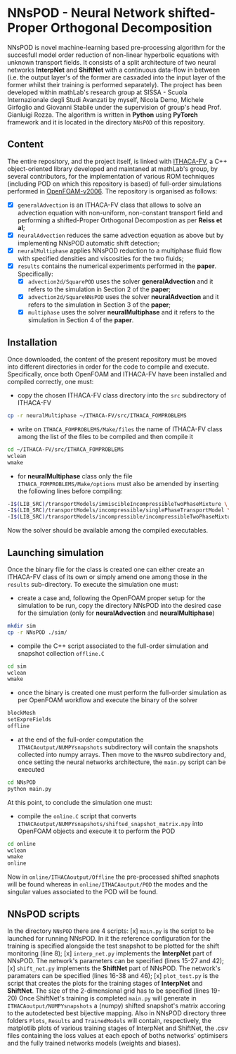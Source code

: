 # NNsPOD - Neural Network shifted-Proper Orthogonal Decomposition

NNsPOD is novel machine-learning based pre-processing algorithm for the succesfull model order reduction of non-linear hyperbolic equations with unknown transport fields. It consists of a split architecture of two neural networks __InterpNet__ and __ShiftNet__ with a continuous data-flow in between (i.e. the output layer's of the former are casxaded into the input layer of the former whilst their training is performed separately).
The project has been developed within mathLab's research group at SISSA - Scuola Internazionale degli Studi Avanzati by myself, Nicola Demo, Michele Girfoglio and Giovanni Stabile under the supervision of group's head Prof. Gianluigi Rozza.
The algorithm is written in __Python__ using __PyTorch__ framework and it is located in the directory `NNsPOD` of this repository.

## Content
The entire repository, and the project itself, is linked with [ITHACA-FV](https://github.com/mathLab/ITHACA-FV), a C++ object-oriented library developed and maintaned at mathLab's group, by several contributors, for the implementation of various ROM techniques (including POD on which this repository is based) of full-order simulations performed in [OpenFOAM-v2006](https://www.openfoam.com/news/main-news/openfoam-v20-06).
The repository is organised as follows:
- [x] `generalAdvection` is an ITHACA-FV class that allows to solve an advection equation with non-uniform, non-constant transport field and performing a shifted-Proper Orthogonal Decompostion as per __Reiss et al__;
- [x] `neuralAdvection` reduces the same advection equation as above but by implementing NNsPOD automatic shift detection;
- [x] `neuralMultiphase` applies NNsPOD reduction to a multiphase fluid flow with specified densities and viscosities for the two fluids;
- [x] `results` contains the numerical experiments performed in the __paper__. Specifically:
	- [x] `advection2d/SquarePOD` uses the solver __generalAdvection__ and it refers to the simulation in Section 2 of the __paper__;
	- [x] `advection2d/SquareNNsPOD` uses the solver __neuralAdvection__ and it refers to the simulation in Section 3 of the __paper__;
	- [x] `multiphase` uses the solver __neuralMultiphase__ and it refers to the simulation in Section 4 of the __paper__.

## Installation
Once downloaded, the content of the present repository must be moved into different directories in order for the code to compile and execute. Specifically, once both OpenFOAM and ITHACA-FV have been installed and compiled correctly, one must:
* copy the chosen ITHACA-FV class directory into the `src` subdirectory of ITHACA-FV
```bash
cp -r neuralMultiphase ~/ITHACA-FV/src/ITHACA_FOMPROBLEMS
``` 
* write on `ITHACA_FOMPROBLEMS/Make/files` the name of ITHACA-FV class among the list of the files to be compiled and then compile it
```bash
cd ~/ITHACA-FV/src/ITHACA_FOMPROBLEMS
wclean
wmake
```
* for __neuralMultiphase__ class only the file `ITHACA_FOMPROBLEMS/Make/options` must also be amended by inserting the following lines before compiling:
```bash
-I$(LIB_SRC)/transportModels/immiscibleIncompressibleTwoPhaseMixture \
-I$(LIB_SRC)/transportModels/incompressible/singlePhaseTransportModel \
-I$(LIB_SRC)/transportModels/incompressible/incompressibleTwoPhaseMixture \
```

Now the solver should be available among the compiled executables.

## Launching simulation
Once the binary file for the class is created one can either create an ITHACA-FV class of its own or simply amend one among those in the `results` sub-directory. To execute the simulation one must:
* create a case and, following the OpenFOAM proper setup for the simulation to be run, copy the directory NNsPOD into the desired case for the simulation (only for __neuralAdvection__ and __neuralMultiphase__)
```bash
mkdir sim
cp -r NNsPOD ./sim/
``` 
* compile the C++ script associated to the full-order simulation and snapshot collection `offline.C`
```bash
cd sim
wclean
wmake
``` 
* once the binary is created one must perform the full-order simulation as per OpenFOAM workflow and execute the binary of the solver
```bash
blockMesh
setExpreFields
offline
``` 
* at the end of the full-order computation the `ITHACAoutput/NUMPYsnapshots` subdirectory will contain the snapshots collected into numpy arrays. Then move to the `NNsPOD` subdirectory and, once setting the neural networks architecture, the `main.py` script can be executed
```bash
cd NNsPOD
python main.py
``` 
At this point, to conclude the simulation one must:
* compile the `online.C` script that converts `ITHACAoutput/NUMPYsnapshots/shifted_snapshot_matrix.npy` into OpenFOAM objects and execute it to perform the POD
```bash
cd online
wclean
wmake
online
``` 
Now in `online/ITHACAoutput/Offline` the pre-processed shifted snaphots will be found whereas in `online/ITHACAoutput/POD` the modes and the singular values associated to the POD will be found.


## NNsPOD scripts
In the directory `NNsPOD` there are 4 scripts:
	[x] `main.py` is the script to be launched for running NNsPOD. In it the reference configuration for the training is specified alongside the test snapshot to be plotted for the shift monitoring (line 8);
	[x] `interp_net.py` implements the __InterpNet__ part of NNsPOD. The network's parameters can be specified (lines 15-27 and 42);
	[x] `shift_net.py` implements the __ShiftNet__ part of NNsPOD. The network's paramaters can be specified (lines 16-38 and 46);
	[x] `plot_test.py` is the script that creates the plots for the training stages of __InterpNet__ and __ShiftNet__. The size of the 2-dimensional grid has to be specified (lines 19-20)
Once ShiftNet's training is completed `main.py` will generate in `ITHACAoutput/NUMPYsnapshots` a (numpy) shifted snapshot's matrix accoring to the autodetected best bijective mapping. Also in NNsPOD directory three folders `Plots`, `Results` and `TrainedModels` will contain, respectively, the matplotlib plots of various training stages of InterpNet and ShiftNet, the .csv files containing the loss values at each epoch of boths networks' optimisers and the fully trained networks models (weights and biases).